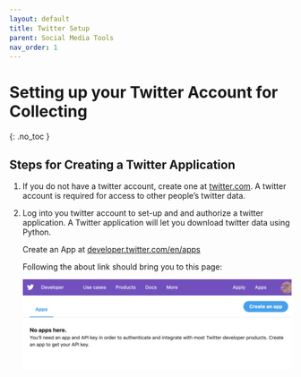 ```yaml
---
layout: default
title: Twitter Setup
parent: Social Media Tools
nav_order: 1
---
```


# Setting up your Twitter Account for Collecting
{: .no_toc }

<!-- ## Table of contents
{: .no_toc .text-delta }

1. TOC
{:toc}

--- -->

## Steps for Creating a Twitter Application

1. If you do not have a twitter account, create one at [twitter.com](https://twitter.com/). A twitter account is required for access to other people’s twitter data. 

2. Log into you twitter account to set-up and and authorize a twitter application. A Twitter application will let you download twitter data using Python. 
   
   Create an App at [developer.twitter.com/en/apps](https://developer.twitter.com/en/apps)

   Following the about link should bring you to this page:

   ![Screen shot of Twitter Developers Site](/assets/images/developer-page.png)


